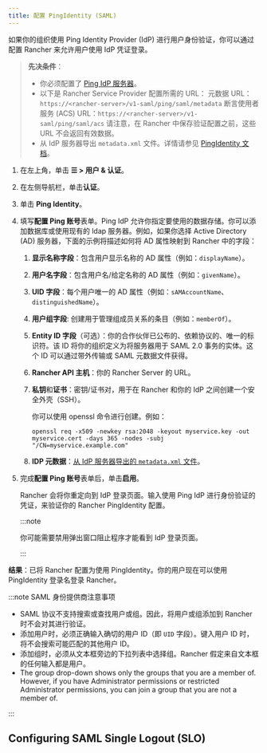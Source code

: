 ```yaml
---
title: 配置 PingIdentity (SAML)
---
```


如果你的组织使用 Ping Identity Provider (IdP) 进行用户身份验证，你可以通过配置 Rancher 来允许用户使用 IdP 凭证登录。

> **先决条件**：
>
> - 你必须配置了 [Ping IdP 服务器](https://www.pingidentity.com/)。
> - 以下是 Rancher Service Provider 配置所需的 URL：
>    元数据 URL：`https://<rancher-server>/v1-saml/ping/saml/metadata`
>    断言使用者服务 (ACS) URL：`https://<rancher-server>/v1-saml/ping/saml/acs`
>    请注意，在 Rancher 中保存验证配置之前，这些 URL 不会返回有效数据。
> - 从 IdP 服务器导出 `metadata.xml` 文件。详情请参见 [PingIdentity 文档](https://documentation.pingidentity.com/pingfederate/pf83/index.shtml#concept_exportingMetadata.html)。

1. 在左上角，单击 **☰ > 用户 & 认证**。
1. 在左侧导航栏，单击**认证**。
1. 单击 **Ping Identity**。
1. 填写**配置 Ping 账号**表单。Ping IdP 允许你指定要使用的数据存储。你可以添加数据库或使用现有的 ldap 服务器。例如，如果你选择 Active Directory (AD) 服务器，下面的示例将描述如何将 AD 属性映射到 Rancher 中的字段：

   1. **显示名称字段**：包含用户显示名称的 AD 属性（例如：`displayName`）。

   1. **用户名字段**：包含用户名/给定名称的 AD 属性（例如：`givenName`）。

   1. **UID 字段**：每个用户唯一的 AD 属性（例如：`sAMAccountName`、`distinguishedName`）。

   1. **用户组字段**: 创建用于管理组成员关系的条目（例如：`memberOf`）。

   1. **Entity ID 字段**（可选）：你的合作伙伴已公布的、依赖协议的、唯一的标识符。该 ID 将你的组织定义为将服务器用于 SAML 2.0 事务的实体。这个 ID 可以通过带外传输或 SAML 元数据文件获得。

   1. **Rancher API 主机**：你的 Rancher Server 的 URL。

   1. **私钥**和**证书**：密钥/证书对，用于在 Rancher 和你的 IdP 之间创建一个安全外壳（SSH）。

      你可以使用 openssl 命令进行创建。例如：

      ```
      openssl req -x509 -newkey rsa:2048 -keyout myservice.key -out myservice.cert -days 365 -nodes -subj "/CN=myservice.example.com"
      ```
   1. **IDP 元数据**：[从 IdP 服务器导出的 `metadata.xml` 文件](https://documentation.pingidentity.com/pingfederate/pf83/index.shtml#concept_exportingMetadata.html)。


1. 完成**配置 Ping 账号**表单后，单击**启用**。

   Rancher 会将你重定向到 IdP 登录页面。输入使用 Ping IdP 进行身份验证的凭证，来验证你的 Rancher PingIdentity 配置。

   :::note

   你可能需要禁用弹出窗口阻止程序才能看到 IdP 登录页面。

   :::

**结果**：已将 Rancher 配置为使用 PingIdentity。你的用户现在可以使用 PingIdentity 登录名登录 Rancher。

:::note SAML 身份提供商注意事项

- SAML 协议不支持搜索或查找用户或组。因此，将用户或组添加到 Rancher 时不会对其进行验证。
- 添加用户时，必须正确输入确切的用户 ID（即 `UID` 字段）。键入用户 ID 时，将不会搜索可能匹配的其他用户 ID。
- 添加组时，必须从文本框旁边的下拉列表中选择组。Rancher 假定来自文本框的任何输入都是用户。
- The group drop-down shows only the groups that you are a member of. However, if you have Administrator permissions or restricted Administrator permissions, you can join a group that you are not a member of.

:::

## Configuring SAML Single Logout (SLO)

<ConfigureSLO />
